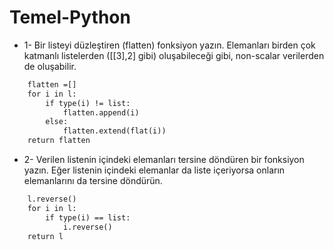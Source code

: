 # Temel-Python

* 1- Bir listeyi düzleştiren (flatten) fonksiyon yazın. Elemanları birden çok katmanlı listelerden ([[3],2] gibi) oluşabileceği gibi, non-scalar verilerden de oluşabilir.

```def flat(l):
    flatten =[]
    for i in l:
        if type(i) != list:
            flatten.append(i)
        else:
            flatten.extend(flat(i))
    return flatten
```

* 2- Verilen listenin içindeki elemanları tersine döndüren bir fonksiyon yazın. Eğer listenin içindeki elemanlar da liste içeriyorsa onların elemanlarını da tersine döndürün.

```def rev(l):
    l.reverse()
    for i in l:
        if type(i) == list:
            i.reverse()    
    return l
```
